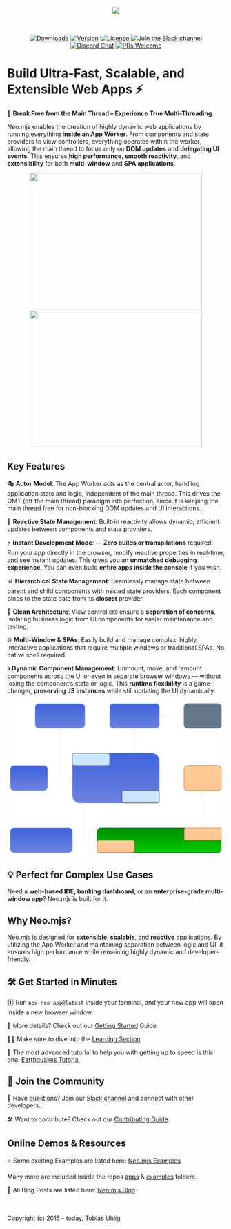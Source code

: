 <p align="center">
  <img height="100"src="https://raw.githubusercontent.com/neomjs/pages/main/resources_pub/images/logo/neo_logo_text_primary.svg">
</p>
</br>
<p align="center">
  <a href="https://npmcharts.com/compare/neo.mjs?minimal=true"><img src="https://img.shields.io/npm/dm/neo.mjs.svg?label=Downloads" alt="Downloads"></a>
  <a href="https://www.npmjs.com/package/neo.mjs"><img src="https://img.shields.io/npm/v/neo.mjs.svg?logo=npm" alt="Version"></a>
  <a href="https://www.npmjs.com/package/neo.mjs"><img src="https://img.shields.io/npm/l/neo.mjs.svg?label=License" alt="License"></a>
  <a href="https://join.slack.com/t/neomjs/shared_invite/zt-6c50ueeu-3E1~M4T9xkNnb~M_prEEOA"><img src="https://img.shields.io/badge/Slack-Neo.mjs-brightgreen.svg?logo=slack" alt="Join the Slack channel"></a>
  <a href="https://discord.gg/6p8paPq"><img src="https://img.shields.io/discord/656620537514164249?label=Discord&logo=discord&logoColor=white" alt="Discord Chat"></a>
  <a href="./CONTRIBUTING.md"><img src="https://img.shields.io/badge/PRs-welcome-green.svg?logo=GitHub&logoColor=white" alt="PRs Welcome"></a>
</p>

# Build Ultra-Fast, Scalable, and Extensible Web Apps :zap:
:rocket: **Break Free from the Main Thread – Experience True Multi-Threading**

Neo.mjs enables the creation of highly dynamic web applications by running everything **inside an App Worker**.
From components and state providers to view controllers, everything operates within the worker,
allowing the main thread to focus only on **DOM updates** and **delegating UI events**.
This ensures **high performance, smooth reactivity**, and **extensibility** for both **multi-window** and **SPA applications**.

<p align="center">
  <a href="https://youtu.be/pYfM28Pz6_0"><img height="316px" width="400px" src="https://raw.githubusercontent.com/neomjs/pages/master/resources_pub/images/neo33s.png"></a>
  <a href="https://youtu.be/aEA5333WiWY"><img height="316px" width="400px" src="https://raw.githubusercontent.com/neomjs/pages/master/resources_pub/images/neo-movie.png"></a>
</p>

## Key Features
:performing_arts: **Actor Model**:
The App Worker acts as the central actor, handling application state and logic, independent of the main thread.
This drives the OMT (off the main thread) paradigm into perfection,
since it is keeping the main thread free for non-blocking DOM updates and UI interactions.

:arrows_counterclockwise: **Reactive State Management**:
Built-in reactivity allows dynamic, efficient updates between components and state providers.

:zap: **Instant Development Mode**:
— **Zero builds or transpilations** required. Run your app directly in the browser, modify reactive properties in real-time, and see instant updates.
This gives you an **unmatched debugging experience**.
You can even build **entire apps inside the console** if you wish.

:bar_chart: **Hierarchical State Management**:
Seamlessly manage state between parent and child components with nested state providers.
Each component binds to the state data from its **closest** provider.

:jigsaw: **Clean Architecture**:
View controllers ensure a **separation of concerns**, isolating business logic from UI components for easier maintenance and testing.

:globe_with_meridians: **Multi-Window & SPAs**: Easily build and manage complex, highly interactive applications that require multiple windows or traditional SPAs.
No native shell required.

:cyclone: **Dynamic Component Management**: Unmount, move, and remount components across the UI or even in separate browser windows
— without losing the component’s state or logic. This **runtime flexibility** is a game-changer, **preserving JS instances** while still updating the UI dynamically.


<img src="./resources/images/workers-focus.svg">

## :bulb: Perfect for Complex Use Cases
Need a **web-based IDE, banking dashboard**, or an **enterprise-grade multi-window app**? Neo.mjs is built for it.

## Why Neo.mjs?
Neo.mjs is designed for **extensible, scalable**, and **reactive** applications. By utilizing the App Worker and maintaining separation between logic and UI,
it ensures high performance while remaining highly dynamic and developer-friendly.

## :hammer_and_wrench: Get Started in Minutes
:one: Run `npx neo-app@latest` inside your terminal, and your new app will open inside a new browser window.

:book: More details? Check out our <a href="./.github/GETTING_STARTED.md">Getting Started</a> Guide

:student: Make sure to dive into the <a href="https://neomjs.com/dist/production/apps/portal/#/learn/gettingstarted.Setup">Learning Section</a>

:brain: The most advanced tutorial to help you with getting up to speed is this one:
<a href="https://neomjs.com/dist/production/apps/portal/#/learn/tutorials.Earthquakes">Earthquakes Tutorial</a>

## :handshake: Join the Community

:speech_balloon: Have questions? Join our <a href="https://join.slack.com/t/neomjs/shared_invite/zt-6c50ueeu-3E1~M4T9xkNnb~M_prEEOA">Slack channel</a> and connect with other developers.

:hammer_and_wrench: Want to contribute? Check out our <a href="https://github.com/neomjs/neo/blob/dev/CONTRIBUTING.md">Contributing Guide</a>.

## Online Demos & Resources

:star: Some exciting Examples are listed here: <a href="https://neomjs.com/dist/production/apps/portal/#/examples">Neo.mjs Examples</a>

Many more are included inside the repos <a href="https://github.com/neomjs/neo/tree/dev/apps">apps</a>
& <a href="https://github.com/neomjs/neo/tree/dev/examples">examples</a> folders.

:blue_book: All Blog Posts are listed here: <a href="https://neomjs.com/dist/production/apps/portal/#/blog">Neo.mjs Blog</a>

</br></br>
Copyright (c) 2015 - today, <a href="https://www.linkedin.com/in/tobiasuhlig/">Tobias Uhlig</a>
